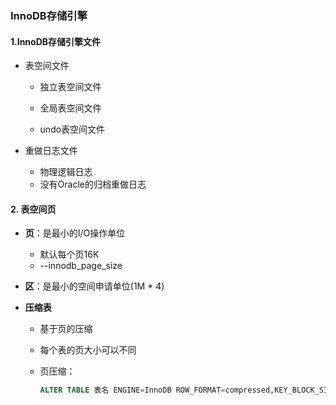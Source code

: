 ### InnoDB存储引擎

#### 1.InnoDB存储引擎文件

* 表空间文件

  * 独立表空间文件
  * 全局表空间文件

  * undo表空间文件

* 重做日志文件

  * 物理逻辑日志
  * 没有Oracle的归档重做日志

#### 2. 表空间页

* **页**：是最小的I/O操作单位

  * 默认每个页16K
  * --innodb_page_size

* **区**：是最小的空间申请单位(1M * 4)

* **压缩表**

  * 基于页的压缩

  * 每个表的页大小可以不同

  * 页压缩：

    ```sql
    ALTER TABLE 表名 ENGINE=InnoDB ROW_FORMAT=compressed,KEY_BLOCK_SIZE=8 # 压缩为8K
    ```

    

